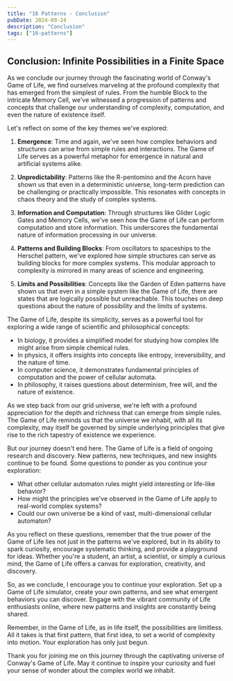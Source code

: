 ```yaml
---
title: "16 Patterns - Conclusion"
pubDate: 2024-09-24
description: "Conclusion"
tags: ["16-patterns"]
---
```


## Conclusion: Infinite Possibilities in a Finite Space

As we conclude our journey through the fascinating world of Conway's Game of Life, we find ourselves marveling at the profound complexity that has emerged from the simplest of rules. From the humble Block to the intricate Memory Cell, we've witnessed a progression of patterns and concepts that challenge our understanding of complexity, computation, and even the nature of existence itself.

Let's reflect on some of the key themes we've explored:

1. **Emergence**: Time and again, we've seen how complex behaviors and structures can arise from simple rules and interactions. The Game of Life serves as a powerful metaphor for emergence in natural and artificial systems alike.

2. **Unpredictability**: Patterns like the R-pentomino and the Acorn have shown us that even in a deterministic universe, long-term prediction can be challenging or practically impossible. This resonates with concepts in chaos theory and the study of complex systems.

3. **Information and Computation**: Through structures like Glider Logic Gates and Memory Cells, we've seen how the Game of Life can perform computation and store information. This underscores the fundamental nature of information processing in our universe.

4. **Patterns and Building Blocks**: From oscillators to spaceships to the Herschel pattern, we've explored how simple structures can serve as building blocks for more complex systems. This modular approach to complexity is mirrored in many areas of science and engineering.

5. **Limits and Possibilities**: Concepts like the Garden of Eden patterns have shown us that even in a simple system like the Game of Life, there are states that are logically possible but unreachable. This touches on deep questions about the nature of possibility and the limits of systems.

The Game of Life, despite its simplicity, serves as a powerful tool for exploring a wide range of scientific and philosophical concepts:

- In biology, it provides a simplified model for studying how complex life might arise from simple chemical rules.
- In physics, it offers insights into concepts like entropy, irreversibility, and the nature of time.
- In computer science, it demonstrates fundamental principles of computation and the power of cellular automata.
- In philosophy, it raises questions about determinism, free will, and the nature of existence.

As we step back from our grid universe, we're left with a profound appreciation for the depth and richness that can emerge from simple rules. The Game of Life reminds us that the universe we inhabit, with all its complexity, may itself be governed by simple underlying principles that give rise to the rich tapestry of existence we experience.

But our journey doesn't end here. The Game of Life is a field of ongoing research and discovery. New patterns, new techniques, and new insights continue to be found. Some questions to ponder as you continue your exploration:

- What other cellular automaton rules might yield interesting or life-like behavior?
- How might the principles we've observed in the Game of Life apply to real-world complex systems?
- Could our own universe be a kind of vast, multi-dimensional cellular automaton?

As you reflect on these questions, remember that the true power of the Game of Life lies not just in the patterns we've explored, but in its ability to spark curiosity, encourage systematic thinking, and provide a playground for ideas. Whether you're a student, an artist, a scientist, or simply a curious mind, the Game of Life offers a canvas for exploration, creativity, and discovery.

So, as we conclude, I encourage you to continue your exploration. Set up a Game of Life simulator, create your own patterns, and see what emergent behaviors you can discover. Engage with the vibrant community of Life enthusiasts online, where new patterns and insights are constantly being shared.

Remember, in the Game of Life, as in life itself, the possibilities are limitless. All it takes is that first pattern, that first idea, to set a world of complexity into motion. Your exploration has only just begun.

Thank you for joining me on this journey through the captivating universe of Conway's Game of Life. May it continue to inspire your curiosity and fuel your sense of wonder about the complex world we inhabit.